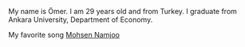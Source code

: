My name is Ömer. I am 29 years old and from Turkey. I graduate from Ankara University, Department of Economy.


My favorite song [Mohsen Namjoo](https://www.youtube.com/watch?v=x8IGIy7E_no)

